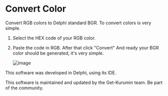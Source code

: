 # Convert Color
Convert RGB colors to Delphi standard BGR.
To convert colors is very simple.
1) Select the HEX code of your RGB color.
2) Paste the code in RGB. After that click "Convert"
And ready your BGR color should be generated, it's very simple.

    ![image](https://user-images.githubusercontent.com/103190393/184144051-89e1c6ef-966e-4379-9341-64a10b04eafa.png)

This software was developed in Delphi, using its IDE.

This software is maintained and updated by the Get-Kurumin team.
Be part of the community.
